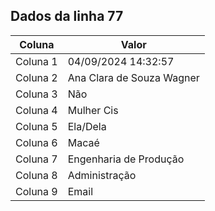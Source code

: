 ## Dados da linha 77

| Coluna | Valor |
|--------|-------|
| Coluna 1 | 04/09/2024 14:32:57 |
| Coluna 2 | Ana Clara de Souza Wagner |
| Coluna 3 | Não |
| Coluna 4 | Mulher Cis |
| Coluna 5 | Ela/Dela |
| Coluna 6 | Macaé |
| Coluna 7 | Engenharia de Produção |
| Coluna 8 | Administração |
| Coluna 9 | Email |
